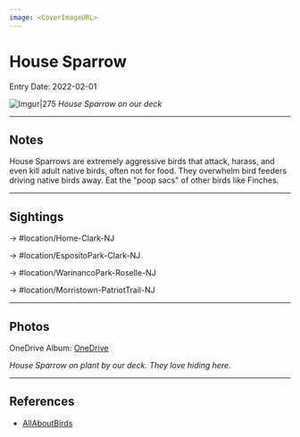 ```yaml
---
image: <CoverImageURL>
---
```


# House Sparrow
Entry Date: 2022-02-01


![Imgur|275](https://i.imgur.com/KOv2iQj.png)
*House Sparrow on our deck*

---------------------------------------------------------------
## Notes
House Sparrows are extremely aggressive birds that attack, harass, and even kill adult native birds, often not for food. They overwhelm bird feeders driving native birds away. Eat the "poop sacs" of other birds like Finches.

---------------------------------------------------------------
## Sightings

-> #location/Home-Clark-NJ

-> #location/EspositoPark-Clark-NJ

-> #location/WarinancoPark-Roselle-NJ

-> #location/Morristown-PatriotTrail-NJ 

---------------------------------------------------------------
## Photos
OneDrive Album: [OneDrive](https://1drv.ms/u/s!AvaIuMdCo_w-xgup82OYqGZkRfMU?e=TY08pp)

*House Sparrow on plant by our deck. They love hiding here.*

---------------------------------------------------------------
## References
- [AllAboutBirds](https://www.allaboutbirds.org/guide/House_Sparrow/overview)